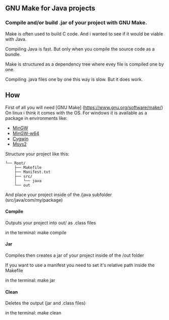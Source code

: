 
## GNU Make for Java projects

### Compile and/or build .jar of your project with GNU Make.

Make is often used to build C code. And i wanted to see if it would be viable with Java.

Compiling Java is fast. But only when you compile the source code as a bundle.

Make is structured as a dependency tree where evey file is compiled one by one.

Compiling .java files one by one this way is slow. But it does work.


## How

First of all you will need [GNU Make] (https://www.gnu.org/software/make/)
On linux i think it comes with the OS.
For windows it is available as a package in environments like:
* [MinGW](https://sourceforge.net/projects/mingw/)
* [MinGW-w64](https://www.mingw-w64.org/)
* [Cygwin](https://www.cygwin.com/)
* [Msys2](https://www.msys2.org/)

Structure your project like this:

    └── Root/
        ├── Makefile
        ├── Manifest.txt
        ├── src/
        │   └── java
        └── out

And place your project inside of the /java subfolder (src/java/com/my/package)


#### Compile

Outputs your project into out/ as .class files

in the terminal: make compile

#### Jar

Compiles then creates a jar of your project inside of the /out folder

If you want to use a manifest you need to set it's relative path inside the Makefile

in the terminal: make jar

#### Clean

Deletes the output (jar and .class files)

in the terminal: make clean